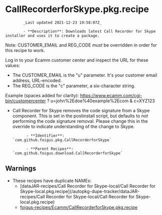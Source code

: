 # CallRecorderforSkype.pkg.recipe

            _Last updated 2021-12-23 19:58:07Z_

            - **Description**: Downloads latest Call Recorder for Skype installer and uses it to create a package.

Note: CUSTOMER_EMAIL and REG_CODE _must_ be overridden in order for this recipe to work.

Log in to your Ecamm customer center and inspect the URL for these values:
- The CUSTOMER_EMAIL is the "u" parameter. It's your customer email address, URL-encoded.
- The REG_CODE is the "c" parameter, a six-character string.

Example (spaces added for clarity):
https://www.ecamm.com/cgi-bin/customercenter ? u=john%2Edoe%40example%2Ecom & c=XYZ123

- Call Recorder for Skype removes the code signature from a Skype component.  This is set in the
postinstall script, but defaults to _not_ performing the code signature removal.  Please change
this in the override to indicate understanding of the change to Skype.

            - **Identifier**: `com.github.foigus.pkg.CallRecorderforSkype`

            - **Parent Recipes**: `com.github.foigus.download.CallRecorderforSkype`

## Warnings

- These recipes have duplicate NAMEs:
    - [dataJAR-recipes/Call Recorder for Skype-local/Call Recorder for Skype-local.pkg.recipe](/autopkg-dupe-tracker/dataJAR-recipes/Call Recorder for Skype-local/Call Recorder for Skype-local.pkg.recipe)
    - [foigus-recipes/Ecamm/CallRecorderforSkype.pkg.recipe](/autopkg-dupe-tracker/foigus-recipes/Ecamm/CallRecorderforSkype.pkg.recipe)